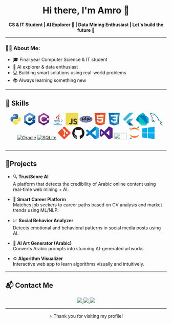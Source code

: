 <h1 align="center">Hi there, I'm Amro 👋</h1>
<p align="center">
  <strong>CS & IT Student | AI Explorer 🤖 | Data Mining Enthusiast | Let's build the future 🚀</strong>
</p>

---

### 👨‍💻 About Me:
- 🎓 Final year Computer Science & IT student  
- 🤖 AI explorer & data enthusiast  
- 💻 Building smart solutions using real-world problems  
- 📚 Always learning something new  

---

## 🚀 Skills

<p align="center">
  <a href="https://www.python.org/" target="_blank"><img src="https://raw.githubusercontent.com/devicons/devicon/master/icons/python/python-original.svg" width="40" height="40" alt="Python"/></a>
  <a href="https://www.w3schools.com/cpp/" target="_blank"><img src="https://raw.githubusercontent.com/devicons/devicon/master/icons/cplusplus/cplusplus-original.svg" width="40" height="40" alt="C++"/></a>
  <a href="https://learn.microsoft.com/en-us/dotnet/csharp/" target="_blank"><img src="https://raw.githubusercontent.com/devicons/devicon/master/icons/csharp/csharp-original.svg" width="40" height="40" alt="C#"/></a>
  <a href="https://www.java.com/" target="_blank"><img src="https://raw.githubusercontent.com/devicons/devicon/master/icons/java/java-original.svg" width="40" height="40" alt="Java"/></a>
  <a href="https://developer.mozilla.org/en-US/docs/Web/JavaScript" target="_blank"><img src="https://raw.githubusercontent.com/devicons/devicon/master/icons/javascript/javascript-original.svg" width="40" height="40" alt="JavaScript"/></a>
  <a href="https://www.php.net/" target="_blank"><img src="https://raw.githubusercontent.com/devicons/devicon/master/icons/php/php-original.svg" width="40" height="40" alt="PHP"/></a>
  <a href="https://developer.mozilla.org/en-US/docs/Web/HTML" target="_blank"><img src="https://raw.githubusercontent.com/devicons/devicon/master/icons/html5/html5-original.svg" width="40" height="40" alt="HTML"/></a>
  <a href="https://developer.mozilla.org/en-US/docs/Web/CSS" target="_blank"><img src="https://raw.githubusercontent.com/devicons/devicon/master/icons/css3/css3-original.svg" width="40" height="40" alt="CSS"/></a>
  <a href="https://flutter.dev/" target="_blank"><img src="https://raw.githubusercontent.com/devicons/devicon/master/icons/flutter/flutter-original.svg" width="40" height="40" alt="Flutter"/></a>
  <a href="https://dart.dev/" target="_blank"><img src="https://raw.githubusercontent.com/devicons/devicon/master/icons/dart/dart-original.svg" width="40" height="40" alt="Dart"/></a>
  <a href="https://www.mysql.com/" target="_blank"><img src="https://raw.githubusercontent.com/devicons/devicon/master/icons/mysql/mysql-original.svg" width="40" height="40" alt="MySQL"/></a>
  <a href="https://www.oracle.com/database/" target="_blank"><img src="https://www.vectorlogo.zone/logos/oracle/oracle-icon.svg" width="40" height="40" alt="Oracle"/></a>
  <a href="https://sqlite.org/" target="_blank"><img src="https://www.vectorlogo.zone/logos/sqlite/sqlite-icon.svg" width="40" height="40" alt="SQLite"/></a>
  <a href="https://git-scm.com/" target="_blank"><img src="https://raw.githubusercontent.com/devicons/devicon/master/icons/git/git-original.svg" width="40" height="40" alt="Git"/></a>
  <a href="https://github.com/" target="_blank"><img src="https://raw.githubusercontent.com/devicons/devicon/master/icons/github/github-original.svg" width="40" height="40" alt="GitHub"/></a>
  <a href="https://code.visualstudio.com/" target="_blank"><img src="https://raw.githubusercontent.com/devicons/devicon/master/icons/vscode/vscode-original.svg" width="40" height="40" alt="VS Code"/></a>
  <a href="https://visualstudio.microsoft.com/" target="_blank"><img src="https://raw.githubusercontent.com/devicons/devicon/master/icons/visualstudio/visualstudio-plain.svg" width="40" height="40" alt="Visual Studio"/></a>
<a target="_blank" rel="noopener noreferrer nofollow" href="https://camo.githubusercontent.com/c99c09503bff8638c1883c41f4e772f86ee6c6226961b4849eb4a08889838706/68747470733a2f2f63646e2e6a7364656c6976722e6e65742f67682f64657669636f6e732f64657669636f6e2f69636f6e732f616e61636f6e64612f616e61636f6e64612d6f726967696e616c2e737667"><img src="https://camo.githubusercontent.com/c99c09503bff8638c1883c41f4e772f86ee6c6226961b4849eb4a08889838706/68747470733a2f2f63646e2e6a7364656c6976722e6e65742f67682f64657669636f6e732f64657669636f6e2f69636f6e732f616e61636f6e64612f616e61636f6e64612d6f726967696e616c2e737667" width="40" height="40" data-canonical-src="https://cdn.jsdelivr.net/gh/devicons/devicon/icons/anaconda/anaconda-original.svg" style="max-width: 100%; height: auto; max-height: 40px;"></a>  <a href="https://jupyter.org/" target="_blank"><img src="https://raw.githubusercontent.com/devicons/devicon/master/icons/jupyter/jupyter-original.svg" width="40" height="40" alt="Jupyter"/></a>
  <a href="https://www.microsoft.com/en-us/windows" target="_blank"><img src="https://raw.githubusercontent.com/devicons/devicon/master/icons/windows8/windows8-original.svg" width="40" height="40" alt="Windows"/></a>
</p>




---

## 💼Projects

- 🔍 **TrustScore AI**  
  A platform that detects the credibility of Arabic online content using real-time web mining + AI.

- 🧠 **Smart Career Platform**  
  Matches job seekers to career paths based on CV analysis and market trends using ML/NLP.

- 📈 **Social Behavior Analyzer**  
  Detects emotional and behavioral patterns in social media posts using AI.

- 🎨 **AI Art Generator (Arabic)**  
  Converts Arabic prompts into stunning AI-generated artworks.

- ⚙️ **Algorithm Visualizer**  
  Interactive web app to learn algorithms visually and intuitively.

---

## 📬 Contact Me
<div align="center">

  <a href="https://wa.me/967737768973">
    <img src="https://img.shields.io/badge/-WhatsApp-25D366?style=flat-square&logo=whatsapp&logoColor=white"/>
  </a>
  
  <a href="mailto:amralraawi@gmail.com">
    <img src="https://img.shields.io/badge/-Email-D14836?style=flat-square&logo=gmail&logoColor=white"/>
  </a>

  <a href="https://t.me/amr_ak5">
  <img src="https://img.shields.io/badge/-Telegram-2CA5E0?style=flat-square&logo=telegram&logoColor=white"/>
  </a>
</div>

---

<p align="center">⭐️ Thank you for visiting my profile!</p>

